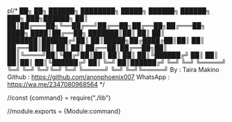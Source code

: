 pl/*
██╗  ██╗ ██████╗ ████████╗ █████╗ ██████╗  ██████╗       ███╗   ███╗██████╗ 
██║  ██║██╔═══██╗╚══██╔══╝██╔══██╗██╔══██╗██╔═══██╗      ████╗ ████║██╔══██╗
███████║██║   ██║   ██║   ███████║██████╔╝██║   ██║█████╗██╔████╔██║██║  ██║
██╔══██║██║   ██║   ██║   ██╔══██║██╔══██╗██║   ██║╚════╝██║╚██╔╝██║██║  ██║
██║  ██║╚██████╔╝   ██║   ██║  ██║██║  ██║╚██████╔╝      ██║ ╚═╝ ██║██████╔╝
╚═╝  ╚═╝ ╚═════╝    ╚═╝   ╚═╝  ╚═╝╚═╝  ╚═╝ ╚═════╝       ╚═╝     ╚═╝╚═════╝
 By : Taira Makino
 Github : https://github.com/anonphoenix007
 WhatsApp : https://wa.me/2347080968564
*/                                                                                                                                                    


//const {command} = require("./lib")

//module.exports = {Module:command}
